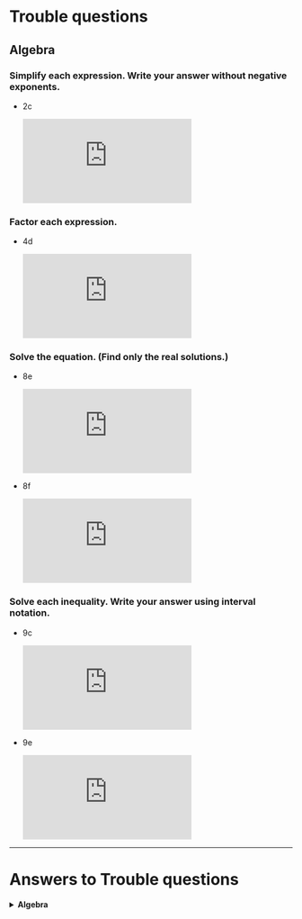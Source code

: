 # Trouble questions

## Algebra

### Simplify each expression. Write your answer without negative exponents.

* 2c

  ![(\frac{3x^{\frac{3}{2}}y^3}{x^2y^{-\frac{1}{2}}})^{-2}](https://latex.codecogs.com/gif.latex?%28%5Cfrac%7B3x%5E%7B%5Cfrac%7B3%7D%7B2%7D%7Dy%5E3%7D%7Bx%5E2y%5E%7B-%5Cfrac%7B1%7D%7B2%7D%7D%7D%29%5E%7B-2%7D)

### Factor each expression.

* 4d

  ![x^4+27x](https://latex.codecogs.com/gif.latex?x%5E4&plus;27x)

### Solve the equation. (Find only the real solutions.)

* 8e

  ![x^4-3x^2+2=0](https://latex.codecogs.com/gif.latex?x%5E4-3x%5E2&plus;2%3D0)

* 8f

  ![3|x-4|=10](https://latex.codecogs.com/gif.latex?3%7Cx-4%7C%3D10)

### Solve each inequality. Write your answer using interval notation.

* 9c

  ![0<x(x-1)(x+2)](https://latex.codecogs.com/gif.latex?x%28x-1%29%28x&plus;2%29%3E0)

* 9e

  ![\frac{2x-3}{x+1}\leq1](https://latex.codecogs.com/gif.latex?%5Cfrac%7B2x-3%7D%7Bx&plus;1%7D%5Cleq1)

---

# Answers to Trouble questions

<details>
<summary><strong>Algebra</strong></summary>

* 2c

  ![\frac{x}{9y^7}](https://latex.codecogs.com/gif.latex?%5Cfrac%7Bx%7D%7B9y%5E7%7D)

* 4d

  ![x(x+3)(x^2-3x+9)](https://latex.codecogs.com/gif.latex?x%28x&plus;3%29%28x%5E2-3x&plus;9%29)

* 8e

  ![x=\pm\sqrt{2} \or\ x=\pm1](https://latex.codecogs.com/gif.latex?x%3D%5Cpm%5Csqrt%7B2%7D%20%5Cor%5C%20x%3D%5Cpm1)

* 8f

  ![x=\frac{22}{3}\ or\ x=\frac{2}{3}](https://latex.codecogs.com/gif.latex?x%3D%5Cfrac%7B22%7D%7B3%7D%5C%20or%5C%20x%3D%5Cfrac%7B2%7D%7B3%7D)

* 9c

  ![(-2,0)\cup(1,\infty)](https://latex.codecogs.com/gif.latex?%28-2%2C0%29%5Ccup%281%2C%5Cinfty%29)

* 9e

  ![(-1,4\]](https://latex.codecogs.com/gif.latex?%28-1%2C4%5D)

</details>
